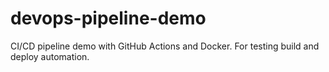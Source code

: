 # devops-pipeline-demo
CI/CD pipeline demo with GitHub Actions and Docker. For testing build and deploy automation.
